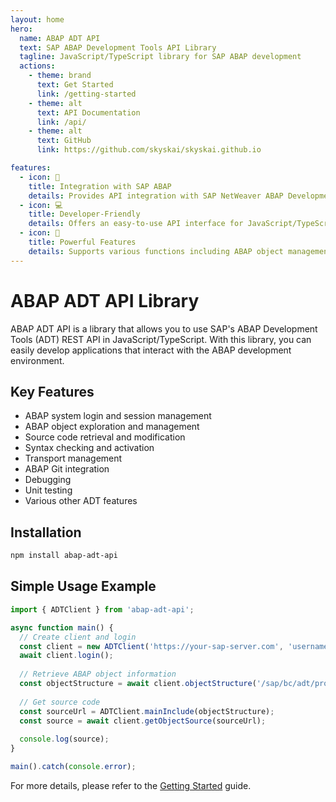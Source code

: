 ```yaml
---
layout: home
hero:
  name: ABAP ADT API
  text: SAP ABAP Development Tools API Library
  tagline: JavaScript/TypeScript library for SAP ABAP development
  actions:
    - theme: brand
      text: Get Started
      link: /getting-started
    - theme: alt
      text: API Documentation
      link: /api/
    - theme: alt
      text: GitHub
      link: https://github.com/skyskai/skyskai.github.io

features:
  - icon: 🔄
    title: Integration with SAP ABAP
    details: Provides API integration with SAP NetWeaver ABAP Development Tools (ADT).
  - icon: 💻
    title: Developer-Friendly
    details: Offers an easy-to-use API interface for JavaScript/TypeScript.
  - icon: 🚀
    title: Powerful Features
    details: Supports various functions including ABAP object management, code development, debugging, testing, and more.
---
```


# ABAP ADT API Library

ABAP ADT API is a library that allows you to use SAP's ABAP Development Tools (ADT) REST API in JavaScript/TypeScript. With this library, you can easily develop applications that interact with the ABAP development environment.

## Key Features

- ABAP system login and session management
- ABAP object exploration and management
- Source code retrieval and modification
- Syntax checking and activation
- Transport management
- ABAP Git integration
- Debugging
- Unit testing
- Various other ADT features

## Installation

```bash
npm install abap-adt-api
```

## Simple Usage Example

```typescript
import { ADTClient } from 'abap-adt-api';

async function main() {
  // Create client and login
  const client = new ADTClient('https://your-sap-server.com', 'username', 'password');
  await client.login();
  
  // Retrieve ABAP object information
  const objectStructure = await client.objectStructure('/sap/bc/adt/programs/programs/Z_YOUR_PROGRAM');
  
  // Get source code
  const sourceUrl = ADTClient.mainInclude(objectStructure);
  const source = await client.getObjectSource(sourceUrl);
  
  console.log(source);
}

main().catch(console.error);
```

For more details, please refer to the [Getting Started](/getting-started) guide.